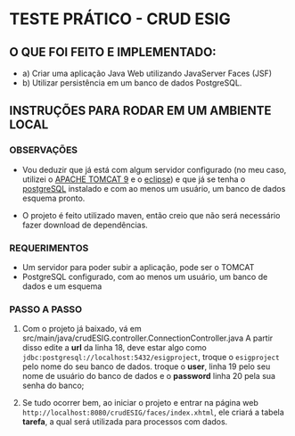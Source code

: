 # TESTE PRÁTICO - CRUD ESIG

## O QUE FOI FEITO E IMPLEMENTADO:

- a) Criar uma aplicação Java Web utilizando JavaServer Faces (JSF)
- b) Utilizar persistência em um banco de dados PostgreSQL.

## INSTRUÇÕES PARA RODAR EM UM AMBIENTE LOCAL

### OBSERVAÇÕES

- Vou deduzir que já está com algum servidor configurado (no meu caso, utilizei o [APACHE TOMCAT 9](https://tomcat.apache.org/download-90.cgi) e o [eclipse](https://www.eclipse.org/downloads/packages/release/2021-06/r/eclipse-ide-enterprise-java-and-web-developers)) e que já se tenha o [postgreSQL](https://www.postgresql.org/) instalado e com ao menos um usuário, um banco de dados esquema pronto.

- O projeto é feito utilizado maven, então creio que não será necessário fazer download de dependências.

### REQUERIMENTOS

- Um servidor para poder subir a aplicação, pode ser o TOMCAT
- PostgreSQL configurado, com ao menos um usuário, um banco de dados e um esquema

### PASSO A PASSO


1. Com o projeto já baixado, vá em src/main/java/crudESIG.controller.ConnectionController.java
	A partir disso edite a **url** da linha 18, deve estar algo como `jdbc:postgresql://localhost:5432/esigproject`, troque o `esigproject` pelo nome do seu banco de dados. troque o **user**, linha 19 pelo seu nome de usuário do banco de dados e o **password** linha 20 pela sua senha do banco;

2. Se tudo ocorrer bem, ao iniciar o projeto e entrar na página web `http://localhost:8080/crudESIG/faces/index.xhtml`, ele criará a tabela **tarefa**, a qual será utilizada para processos com dados.





